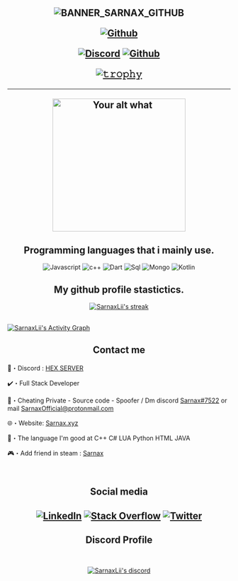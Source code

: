 <h2 align="center">

  
<p align="center">
  
![BANNER_SARNAX_GITHUB](https://user-images.githubusercontent.com/94861415/175820733-987d10e9-3be7-44eb-9fb7-83a390f900bd.png)


<p align="center">
  <a href="https://sarnax.xyz/">
   <img alt="Github" src="https://img.shields.io/badge/SARNAX.COM-WEBSITE-red"></a> 
  


  
</p>
<p align="center">
    <a href="https://discord.gg/JsxqNHgR4m">
   <img alt="Discord" src="https://img.shields.io/badge/Discord-Sarnax%237522-7289DA?style=for-the-badge&logo=discord&logoColor=7289DA&logoWidth=10&labelColor=000'"></a>  
  <a href="https://github.com/SarnaxLii">
   <img alt="Github" src="https://img.shields.io/github/followers/SarnaxLii?color=7289DA&logo=github&label=Followers&style=for-the-badge&logoWidth=10&labelColor=000'"></a>   
  
  
[![𝚝𝚛𝚘𝚙𝚑𝚢](https://github-profile-trophy.vercel.app/?username=ryo-ma&column=8&margin-w=20&margin-h=0&no-bg=true&no-frame=true&theme=tokyonight)](https://github.com/ryo-ma)
<hr>

  

  
</p>
<p align="center">
<img src="https://readme-spotify-status-liart.vercel.app/api/run-spotify-status" alt="Your alt what" width="300" align/>
</p>


<h2 align="center">Programming languages that i mainly use.</h2>
<p align="center">
  <img alt="Javascript" src="https://img.shields.io/badge/-JavaScript-090909?style=for-the-badge&logo=JavaScript&logoColor=E9D54D"></a> 
  <img alt="c++" src="https://img.shields.io/badge/-C++-090909?style=for-the-badge&logo=C%2b%2b&logoColor=6296CC"></a> 
  <img alt="Dart" src="https://img.shields.io/badge/-Dart-090909?style=for-the-badge&logo=dart&logoColor=097CDB"></a>    
  <img alt="Sql" src="https://img.shields.io/badge/-Sql-090909?style=for-the-badge&logo=mysql&logoColor=00648B"></a> 
  <img alt="Mongo" src="https://img.shields.io/badge/-MongoDB-090909?style=for-the-badge&logo=MongoDB&logoColor=00648B"></a> 
  <img alt="Kotlin" src="https://img.shields.io/badge/-Kotlin-090909?style=for-the-badge&logo=Kotlin&logoColor=00648B"></a> 
</p>



<h2 align="center">My github profile stastictics.</h2>

<p align="center">
    <a href="https://github.com/SarnaxLii">
        <img title="SarnaxLii stats" alt="SarnaxLii's streak" src="https://github-readme-streak-stats.herokuapp.com/?user=SarnaxLii&theme=dark&hide_border=true&stroke=f53b3b"/>
    </a>
</p><br>
<a href="https://github.com/SarnaxLii"><img alt="SarnaxLii's Activity Graph" src="https://activity-graph.herokuapp.com/graph?username=SarnaxLii&bg_color=0D1117&color=eca15b&line=eca15b&point=FFFFFF&hide_border=true" /></a>
  



<h2 align="center">Contact me</h2>

💢・Discord : [HEX SERVER](https://discord.gg/7vVb9g7FGT)

✔️・Full Stack Developer

📩・Cheating Private - Source code - Spoofer / Dm discord [Sarnax#7522](https://discord.com/users/943374631644045363) or mail SarnaxOfficial@protonmail.com

🌐・Website: [Sarnax.xyz](https://sarnaxlii.github.io/sarnax.github.io/)

📮・The language I'm good at C++  C#  LUA  Python  HTML JAVA 

🎮・Add friend in steam : [Sarnax](https://steamcommunity.com/id/sarnaxOfficial/)

</pre><br>

<h2 align="center">Social media</h2>

<h2 align="center"</h2>

[![LinkedIn](https://img.shields.io/badge/Youtube----red)](https://www.youtube.com/channel/UCH4kNKY-dRlMu7UX1TyHcRw)
[![Stack Overflow](https://img.shields.io/badge/-Stackoverflow-FE7A16?logo=stack-overflow&logoColor=white)](https://stackoverflow.com/users/17776779/sarnax) 
[![Twitter](https://img.shields.io/badge/Twitter-%231DA1F2.svg?logo=Twitter&logoColor=white)](https://twitter.com/Sarnax2) 

<h2 align="center">Discord Profile</h2><br>
  <p align="center">
    <a href="https://discord.com/users/943374631644045363">
        <img title="Sarnax server discord" alt="SarnaxLii's discord" src="https://discord.c99.nl/widget/theme-1/943374631644045363.png"/>
    </a>
</p>

